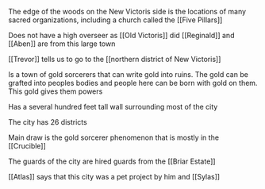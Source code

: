 The edge of the woods on the New Victoris side is the locations of many sacred organizations, including a church called the [[Five Pillars]] 

Does not have a high overseer as [[Old Victoris]] did
[[Reginald]] and [[Aben]] are from this large town

[[Trevor]] tells us to go to the [[northern district of New Victoris]]

Is a town of gold sorcerers that can write gold into ruins. The gold can be grafted into peoples bodies and people here can be born with gold on them. This gold gives them powers

Has a several hundred feet tall wall surrounding most of the city

The city has 26 districts

Main draw is the gold sorcerer phenomenon that is mostly in the [[Crucible]]

The guards of the city are hired guards from the [[Briar Estate]]

[[Atlas]] says that this city was a pet project by him and [[Sylas]]